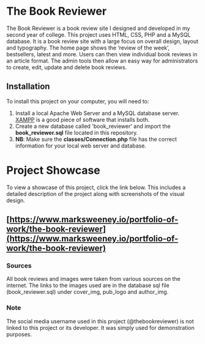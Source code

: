 # The Book Reviewer

The Book Reviewer is a book review site I designed and developed in my second year of college. This project uses HTML, CSS, PHP and a MySQL database. It is a book review site with a large focus on overall design, layout and typography. The home page shows the ‘review of the week’, bestsellers, latest and more. Users can then view individual book reviews in an article format. The admin tools then allow an easy way for administrators to create, edit, update and delete book reviews.

## Installation
To install this project on your computer, you will need to:
1. Install a local Apache Web Server and a MySQL database server. [XAMPP](https://www.apachefriends.org/index.html) is a good piece of software that installs both.   
2. Create a new database called 'book_reviewer' and import the __book_reviewer.sql__ file located in this repository.
3. __NB__: Make sure the __classes/Connection.php__ file has the correct information for your local web server and database.

# Project Showcase
To view a showcase of this project, click the link below. This includes a detailed description of the project along with screenshots of the visual design.

## [https://www.marksweeney.io/portfolio-of-work/the-book-reviewer](https://www.marksweeney.io/portfolio-of-work/the-book-reviewer)

### Sources
All book reviews and images were taken from various sources on the internet. The links to the images used are in the database sql file (book_reviewer.sql) under cover_img, pub_logo and author_img.

### Note
The social media username used in this project (@thebookreviewer) is not linked to this project or its developer. It was simply used for demonstration purposes.
